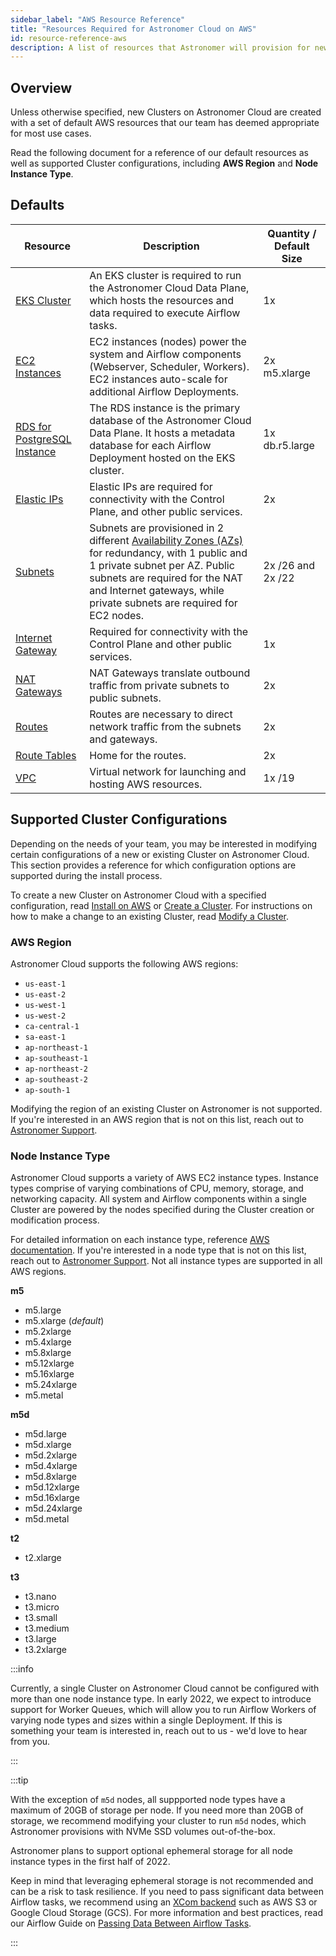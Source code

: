 ```yaml
---
sidebar_label: "AWS Resource Reference"
title: "Resources Required for Astronomer Cloud on AWS"
id: resource-reference-aws
description: A list of resources that Astronomer will provision for new Astronomer Cloud installations. 
---
```


## Overview

Unless otherwise specified, new Clusters on Astronomer Cloud are created with a set of default AWS resources that our team has deemed appropriate for most use cases.

Read the following document for a reference of our default resources as well as supported Cluster configurations, including **AWS Region** and **Node Instance Type**.

## Defaults

| Resource                                                                                             | Description                                                                                                                                                                                                                     | Quantity / Default Size |
| ---------------------------------------------------------------------------------------------------- | ------------------------------------------------------------------------------------------------------------------------------------------------------------------------------------------------------------------------------- | ----------------------- |
| [EKS Cluster](https://aws.amazon.com/eks)                                                            | An EKS cluster is required to run the Astronomer Cloud Data Plane, which hosts the resources and data required to execute Airflow tasks.                                                                                        | 1x                      |
| [EC2 Instances](https://aws.amazon.com/ec2/instance-types/)                                          | EC2 instances (nodes) power the system and Airflow components (Webserver, Scheduler, Workers). EC2 instances auto-scale for additional Airflow Deployments.                                            | 2x m5.xlarge          |
| [RDS for PostgreSQL Instance](https://aws.amazon.com/rds/)                                           | The RDS instance is the primary database of the Astronomer Cloud Data Plane. It hosts a metadata database for each Airflow Deployment hosted on the EKS cluster.                                                       | 1x db.r5.large        |
| [Elastic IPs](https://docs.aws.amazon.com/AWSEC2/latest/UserGuide/elastic-ip-addresses-eip.html)     | Elastic IPs are required for connectivity with the Control Plane, and other public services.                                                                                                                                    | 2x                      |
| [Subnets](https://docs.aws.amazon.com/vpc/latest/userguide/VPC_Subnets.html)                         | Subnets are provisioned in 2 different [Availability Zones (AZs)](https://aws.amazon.com/about-aws/global-infrastructure/regions_az/) for redundancy, with 1 public and 1 private subnet per AZ. Public subnets are required for the NAT and Internet gateways, while private subnets are required for EC2 nodes.          | 2x /26 and 2x /22       |
| [Internet Gateway](https://docs.aws.amazon.com/vpc/latest/userguide/VPC_Internet_Gateway.html)       | Required for connectivity with the Control Plane and other public services.                                                                                                                                                    | 1x                      |
| [NAT Gateways](https://docs.aws.amazon.com/vpc/latest/userguide/vpc-nat-gateway.html)                | NAT Gateways translate outbound traffic from private subnets to public subnets.                                                                                                                                                 | 2x                      |
| [Routes](https://docs.aws.amazon.com/vpc/latest/userguide/VPC_Route_Tables.html#route-table-routes)  | Routes are necessary to direct network traffic from the subnets and gateways.                                                                                                                                                   | 2x                      |
| [Route Tables](https://docs.aws.amazon.com/vpc/latest/userguide/VPC_Route_Tables.html)               | Home for the routes.                                                                                                                                                                                                            | 2x                      |
| [VPC](https://docs.aws.amazon.com/vpc/latest/userguide/what-is-amazon-vpc.html)                      | Virtual network for launching and hosting AWS resources.                                                                                                                                                                        | 1x /19                  |

## Supported Cluster Configurations

Depending on the needs of your team, you may be interested in modifying certain configurations of a new or existing Cluster on Astronomer Cloud. This section provides a reference for which configuration options are supported during the install process.

To create a new Cluster on Astronomer Cloud with a specified configuration, read [Install on AWS](install-aws.md) or [Create a Cluster](create-cluster.md). For instructions on how to make a change to an existing Cluster, read [Modify a Cluster](modify-cluster.md).

### AWS Region

Astronomer Cloud supports the following AWS regions:

- `us-east-1`
- `us-east-2`
- `us-west-1`
- `us-west-2`
- `ca-central-1`
- `sa-east-1`
- `ap-northeast-1 `
- `ap-southeast-1`
- `ap-northeast-2`
- `ap-southeast-2`
- `ap-south-1`

Modifying the region of an existing Cluster on Astronomer is not supported. If you're interested in an AWS region that is not on this list, reach out to [Astronomer Support](https://support.astronomer.io).

### Node Instance Type

Astronomer Cloud supports a variety of AWS EC2 instance types. Instance types comprise of varying combinations of CPU, memory, storage, and networking capacity. All system and Airflow components within a single Cluster are powered by the nodes specified during the Cluster creation or modification process.

For detailed information on each instance type, reference [AWS documentation](https://aws.amazon.com/ec2/instance-types/). If you're interested in a node type that is not on this list, reach out to [Astronomer Support](https://support.astronomer.io). Not all instance types are supported in all AWS regions.

**m5**
   - m5.large
   - m5.xlarge (*default*)
   - m5.2xlarge
   - m5.4xlarge
   - m5.8xlarge
   - m5.12xlarge
   - m5.16xlarge
   - m5.24xlarge
   - m5.metal

**m5d**
   - m5d.large
   - m5d.xlarge
   - m5d.2xlarge
   - m5d.4xlarge
   - m5d.8xlarge
   - m5d.12xlarge
   - m5d.16xlarge
   - m5d.24xlarge
   - m5d.metal

**t2**
   - t2.xlarge

**t3**
   - t3.nano
   - t3.micro
   - t3.small
   - t3.medium
   - t3.large
   - t3.2xlarge

:::info

Currently, a single Cluster on Astronomer Cloud cannot be configured with more than one node instance type. In early 2022, we expect to introduce support for Worker Queues, which will allow you to run Airflow Workers of varying node types and sizes within a single Deployment. If this is something your team is interested in, reach out to us - we'd love to hear from you.

:::

:::tip

With the exception of `m5d` nodes, all suppported node types have a maximum of 20GB of storage per node. If you need more than 20GB of storage, we recommend modifying your cluster to run `m5d` nodes, which Astronomer provisions with NVMe SSD volumes out-of-the-box.

Astronomer plans to support optional ephemeral storage for all node instance types in the first half of 2022.

Keep in mind that leveraging ephemeral storage is not recommended and can be a risk to task resilience. If you need to pass significant data between Airflow tasks, we recommend using an [XCom backend](https://airflow.apache.org/docs/apache-airflow/stable/concepts/xcoms.html) such as AWS S3 or Google Cloud Storage (GCS). For more information and best practices, read our Airflow Guide on [Passing Data Between Airflow Tasks](https://www.astronomer.io/guides/airflow-passing-data-between-tasks).

:::

